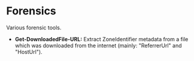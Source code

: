# Forensics
Various forensic tools.

* **Get-DownloadedFile-URL:** Extract ZoneIdentifier metadata from a file which was downloaded from the internet (mainly: "ReferrerUrl" and "HostUrl").
